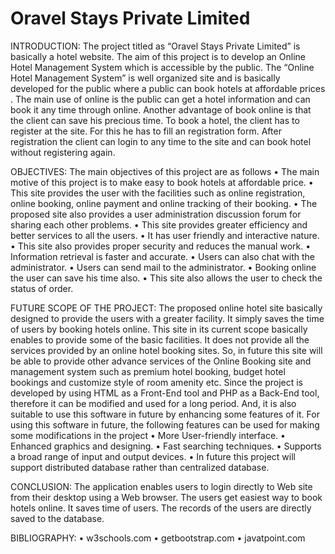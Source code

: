 # Oravel Stays Private Limited
INTRODUCTION: The project titled as “Oravel Stays Private Limited” is basically a hotel website. The aim of this project is to develop an Online Hotel Management System which is accessible by the public. The “Online Hotel Management System” is well organized site and is basically developed for the public where a public can book hotels at affordable prices . The main use of online is the public can get a hotel information and can book it any time through online. Another advantage of book online is that the client can save his precious time. To book a hotel, the client has to register at the site. For this he has to fill an registration form. After registration the client can login to any time to the site and can book hotel without registering again.

OBJECTIVES: The main objectives of this project are as follows 
•	The main motive of this project is to make easy to book hotels at affordable price.
•	This site provides the user with the facilities such as online registration, online booking, 
online payment and online tracking of their booking.
•	The proposed site also provides a user administration discussion forum for sharing each
 other problems.
•	This site provides greater efficiency and better services to all the users.
•	It has user friendly and interactive nature.
•	This site also provides proper security and reduces the manual work.
•	Information retrieval is faster and accurate.
•	Users can also chat with the administrator.
•	Users can send mail to the administrator. 
•	Booking online the user can save his time also.
•	This site also allows the user to check the status of order.

FUTURE SCOPE OF THE PROJECT: 
The proposed online hotel site basically designed to provide the users with a greater facility. It simply saves the time of users by booking hotels online. This site in its current scope basically enables to provide some of the basic facilities. It does not provide all the services provided by an online hotel booking sites. So, in future this site will be able to provide other advance services of the Online Booking site and management system such as premium hotel booking, budget hotel bookings and customize style of room amenity etc. Since the project is developed by using HTML as a Front-End tool and PHP as a Back-End tool, therefore it can be modified and used for a long period. And, it is also suitable to use this software in future by enhancing some features of it. For using this software in future, the following features can be used for making some modifications in the project 
•	More User-friendly interface.
•	Enhanced graphics and designing.
•	Fast searching techniques.
•	Supports a broad range of input and output devices. 
•	In future this project will support distributed database rather than centralized database.

CONCLUSION: The application enables users to login directly to Web site from their desktop using a Web browser. The users get easiest way to book hotels online.  It saves time of users. The records of the users are directly saved to the database.

BIBLIOGRAPHY: 
•	w3schools.com
•	getbootstrap.com
•	javatpoint.com


